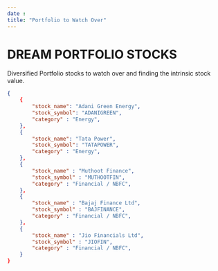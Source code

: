 ```yaml
---
date : 
title: "Portfolio to Watch Over"
---
```


# DREAM PORTFOLIO STOCKS 


Diversified Portfolio stocks to watch over and finding the intrinsic stock value.


```json
{
    { 
        "stock_name": "Adani Green Energy",
        "stock_symbol": "ADANIGREEN",
        "category" : "Energy",
    }, 
    {
        "stock_name": "Tata Power",
        "stock_symbol": "TATAPOWER", 
        "category" : "Energy",
    },
    {
        "stock_name" : "Muthoot Finance", 
        "stock_symbol" : "MUTHOOTFIN", 
        "category" : "Financial / NBFC",
    }, 
    {
        "stock_name" : "Bajaj Finance Ltd", 
        "stock_symbol" : "BAJFINANCE",
        "category" : "Financial / NBFC",
    }, 
    {
        "stock_name" : "Jio Financials Ltd",
        "stock_symbol" : "JIOFIN",
        "category" : "Financial / NBFC",
    }
}

```
